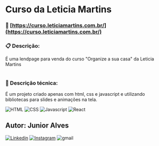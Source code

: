 # Curso da Leticia Martins

### 🚀 [https://curso.leticiamartins.com.br/](https://curso.leticiamartins.com.br/)


### 📋 Descrição:
 É uma lendpage para venda do curso "Organize a sua casa" da Leticia Martins 
#

### 🔧 Descrição técnica:
  É um projeto criado apenas com html, css e javascript e utilizando bibliotecas para slides e animações na tela.
  
![HTML](https://img.shields.io/badge/HTML-HTML5-orange) ![CSS](https://img.shields.io/badge/STYLE-CSS3-blue) ![Javascript](https://img.shields.io/badge/JavaScript-JavaScript-yellow) ![React](https://img.shields.io/badge/React-js-%2361dafb)

## Autor: Junior Alves
[![Linkedin](https://img.shields.io/badge/Linkedin-Junior%20Alves-blue)](https://www.linkedin.com/in/junior-alves-54559070/)
[![Instagram](https://img.shields.io/badge/Instagram-%40junioralvesbr4-%23e4405f)](https://www.instagram.com/junioralvesbr4/)
![gmail](https://img.shields.io/badge/Gmail-jrnalves%40gmail.com-red)
